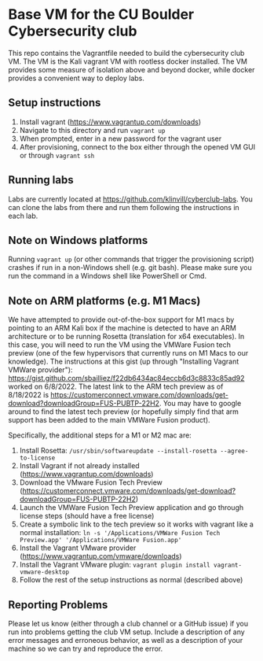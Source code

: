 # Base VM for the CU Boulder Cybersecurity club

This repo contains the Vagrantfile needed to build the cybersecurity club VM. The VM is the Kali vagrant VM with rootless docker installed. The VM provides some measure of isolation above and beyond docker, while docker provides a convenient way to deploy labs.

## Setup instructions
1. Install vagrant (https://www.vagrantup.com/downloads)
2. Navigate to this directory and run `vagrant up`
3. When prompted, enter in a new password for the vagrant user
4. After provisioning, connect to the box either through the opened VM GUI or through `vagrant ssh`

## Running labs
Labs are currently located at https://github.com/klinvill/cyberclub-labs. You can clone the labs from there and run them following the instructions in each lab.

## Note on Windows platforms
Running `vagrant up` (or other commands that trigger the provisioning script) crashes if run in a non-Windows shell (e.g. git bash). Please make sure you run the command in a Windows shell like PowerShell or Cmd.

## Note on ARM platforms (e.g. M1 Macs)
We have attempted to provide out-of-the-box support for M1 macs by pointing to an ARM Kali box if the machine is detected to have an ARM architecture or to be running Rosetta (translation for x64 executables). In this case, you will need to run the VM using the VMWare Fusion tech preview (one of the few hypervisors that currently runs on M1 Macs to our knowledge). The instructions at this gist (up through "Installing Vagrant VMWare provider"): https://gist.github.com/sbailliez/f22db6434ac84eccb6d3c8833c85ad92 worked on 6/8/2022. The latest link to the ARM tech preview as of 8/18/2022 is https://customerconnect.vmware.com/downloads/get-download?downloadGroup=FUS-PUBTP-22H2. You may have to google around to find the latest tech preview (or hopefully simply find that arm support has been added to the main VMWare Fusion product).

Specifically, the additional steps for a M1 or M2 mac are:
1. Install Rosetta: `/usr/sbin/softwareupdate --install-rosetta --agree-to-license`
2. Install Vagrant if not already installed (https://www.vagrantup.com/downloads)
3. Download the VMware Fusion Tech Preview (https://customerconnect.vmware.com/downloads/get-download?downloadGroup=FUS-PUBTP-22H2)
4. Launch the VMWare Fusion Tech Preview application and go through license steps (should have a free license)
5. Create a symbolic link to the tech preview so it works with vagrant like a normal installation: `ln -s '/Applications/VMWare Fusion Tech Preview.app' '/Applications/VMWare Fusion.app'`
6. Install the Vagrant VMware provider (https://www.vagrantup.com/vmware/downloads)
7. Install the Vagrant VMware plugin: `vagrant plugin install vagrant-vmware-desktop`
8. Follow the rest of the setup instructions as normal (described above)

## Reporting Problems
Please let us know (either through a club channel or a GitHub issue) if you run into problems getting the club VM setup. Include a description of any error messages and erroneous behavior, as well as a description of your machine so we can try and reproduce the error.
